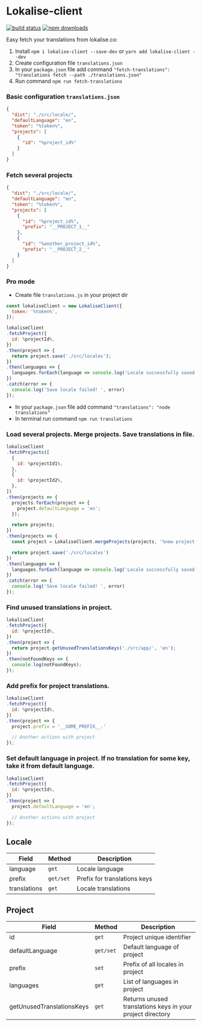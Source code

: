 # Lokalise-client

[![build status](https://badgen.net/travis/ibitcy/lokalise-client?icon=travis)](https://travis-ci.org/ibitcy/lokalise-client)
[![npm downloads](https://badgen.net/npm/dt/lokalise-client?icon=npm&color=green)](https://www.npmjs.com/package/lokalise-client)

Easy fetch your translations from lokalise.co:
1. Install `npm i lokalise-client --save-dev` or `yarn add lokalise-client --dev`
2. Create configuration file `translations.json`
3. In your `package.json` file add command `"fetch-translations": "translations fetch --path ./translations.json"`
4. Run command `npm run fetch-translations`

### Basic configuration `translations.json`

```json
{
  "dist": "./src/locale/",
  "defaultLanguage": "en",
  "token": "%token%",
  "projects": [
    {
      "id": "%project_id%"
    }
  ]
}
```

### Fetch several projects

```json
{
  "dist": "./src/locale/",
  "defaultLanguage": "en",
  "token": "%token%",
  "projects": [
    {
      "id": "%project_id%",
      "prefix": "__PROJECT_1__"
    },
    {
      "id": "%another_project_id%",
      "prefix": "__PROJECT_2__"
    }
  ]
}
```

### Pro mode

* Create file `translations.js` in your project dir
```js
const lokaliseClient = new LokaliseClient({
  token: '%token%',
});

lokaliseClient
.fetchProject({
  id: %projectId%,
})
.then(project => {
  return project.save('./src/locales');
})
.then(languages => {
  languages.forEach(language => console.log('Locale successfully saved! ', language));
})
.catch(error => {
  console.log('Save locale failed! ', error)
});
```
* In your `package.json` file add command `"translations": "node translations"`
* In terminal run command `npm run translations`

### Load several projects. Merge projects. Save translations in file.

```js
lokaliseClient
.fetchProjects([
  {
    id: %projectId1%,
  },
  {
    id: %projectId2%,
  },
])
.then(projects => {
  projects.forEach(project => {
    project.defaultLanguage = 'en';
  });

  return projects;
})
.then(projects => {
  const project = LokaliseClient.mergeProjects(projects, '%new project id');

  return project.save('./src/locales')
})
.then(languages => {
  languages.forEach(language => console.log('Locale successfully saved! ', language));
})
.catch(error => {
  console.log('Save locale failed! ', error)
});
```

### Find unused translations in project.

```js
lokaliseClient
.fetchProject({
  id: %projectId%,
})
.then(project => {
  return project.getUnusedTranslationsKeys('./src/app/', 'en');
})
.then(notFoundKeys => {
  console.log(notFoundKeys);
});
```

### Add prefix for project translations.

```js
lokaliseClient
.fetchProject({
  id: %projectId%,
})
.then(project => {
  project.prefix = '__SOME_PREFIX__.'

  // Another actions with project
});
```

### Set default language in project. If no translation for some key, take it from default language.

```js
lokaliseClient
.fetchProject({
  id: %projectId%,
})
.then(project => {
  project.defaultLanguage = 'en';

  // Another actions with project
});
```

## Locale

| Field | Method | Description |
|-|-|-|
| language | `get` | Locale language |
| prefix | `get/set` | Prefix for translations keys |
| translations | `get` | Locale translations |

## Project

| Field | Method | Description |
|-|-|-|
| id | `get` | Project unique identifier |
| defaultLanguage | `get/set` | Default language of project |
| prefix | `set` | Prefix of all locales in project |
| languages | `get` | List of languages in project |
| getUnusedTranslationsKeys | `get` | Returns unused translations keys in your project directory |
